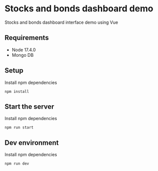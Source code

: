 # Stocks and bonds dashboard demo

Stocks and bonds dashboard interface demo using Vue

## Requirements
- Node 17.4.0
- Mongo DB

## Setup
Install npm dependencies
```
npm install
```

## Start the server
Install npm dependencies
```
npm run start
```

## Dev environment
Install npm dependencies
```
npm run dev
```
